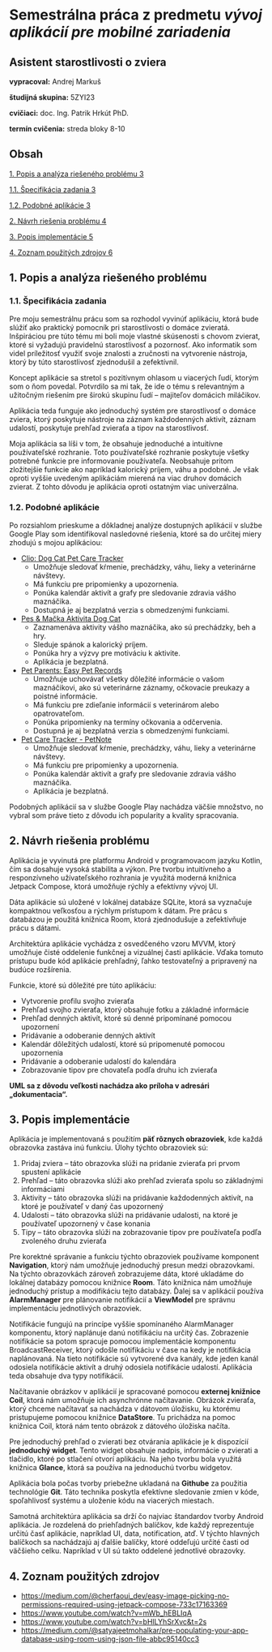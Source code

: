 # Semestrálna práca z predmetu _vývoj aplikácií pre mobilné zariadenia_

## Asistent starostlivosti o zviera

**vypracoval:** Andrej Markuš

**študijná skupina:** 5ZYI23

**cvičiaci:** doc. Ing. Patrik Hrkút PhD.

**termín cvičenia:** streda bloky 8-10

## Obsah

[1\. Popis a analýza riešeného problému 3](#_Toc168851385)

[1.1. Špecifikácia zadania 3](#_Toc168851386)

[1.2. Podobné aplikácie 3](#_Toc168851387)

[2\. Návrh riešenia problému 4](#_Toc168851388)

[3\. Popis implementácie 5](#_Toc168851389)

[4\. Zoznam použitých zdrojov 6](#_Toc168851390)

## 1. Popis a analýza riešeného problému
### 1.1. Špecifikácia zadania

Pre moju semestrálnu prácu som sa rozhodol vyvinúť aplikáciu, ktorá bude slúžiť ako praktický pomocník pri starostlivosti o domáce zvieratá. Inšpiráciou pre túto tému mi boli moje vlastné skúsenosti s chovom zvierat, ktoré si vyžadujú pravidelnú starostlivosť a pozornosť. Ako informatik som videl príležitosť využiť svoje znalosti a zručnosti na vytvorenie nástroja, ktorý by túto starostlivosť zjednodušil a zefektívnil.

Koncept aplikácie sa stretol s pozitívnym ohlasom u viacerých ľudí, ktorým som o ňom povedal. Potvrdilo sa mi tak, že ide o tému s relevantným a užitočným riešením pre širokú skupinu ľudí – majiteľov domácich miláčikov.

Aplikácia teda funguje ako jednoduchý systém pre starostlivosť o domáce zviera, ktorý poskytuje nástroje na záznam každodenných aktivít, záznam udalostí, poskytuje prehľad zvieraťa a tipov na starostlivosť.

Moja aplikácia sa líši v tom, že obsahuje jednoduché a intuitívne používateľské rozhranie. Toto používateľské rozhranie poskytuje všetky potrebné funkcie pre informovanie používateľa. Neobsahuje pritom zložitejšie funkcie ako napríklad kalorický príjem, váhu a podobné. Je však oproti vyššie uvedeným aplikáciám mierená na viac druhov domácich zvierat. Z tohto dôvodu je aplikácia oproti ostatným viac univerzálna.

### 1.2. Podobné aplikácie

Po rozsiahlom prieskume a dôkladnej analýze dostupných aplikácií v službe Google Play som identifikoval nasledovné riešenia, ktoré sa do určitej miery zhodujú s mojou aplikáciou:

- [Clio: Dog Cat Pet Care Tracker](https://play.google.com/store/apps/details?id=com.lazyhippodevelopment.petdiary)
  - Umožňuje sledovať kŕmenie, prechádzky, váhu, lieky a veterinárne návštevy.
  - Má funkciu pre pripomienky a upozornenia.
  - Ponúka kalendár aktivít a grafy pre sledovanie zdravia vášho maznáčika.
  - Dostupná je aj bezplatná verzia s obmedzenými funkciami.
- [Pes & Mačka Aktivita Dog Cat](https://play.google.com/store/apps/details?id=dogcat.app.android)
  - Zaznamenáva aktivity vášho maznáčika, ako sú prechádzky, beh a hry.
  - Sleduje spánok a kalorický príjem.
  - Ponúka hry a výzvy pre motiváciu k aktivite.
  - Aplikácia je bezplatná.
- [Pet Parents: Easy Pet Records](https://play.google.com/store/apps/details?id=com.petparents.pet)
  - Umožňuje uchovávať všetky dôležité informácie o vašom maznáčikovi, ako sú veterinárne záznamy, očkovacie preukazy a poistné informácie.
  - Má funkciu pre zdieľanie informácií s veterinárom alebo opatrovateľom.
  - Ponúka pripomienky na termíny očkovania a odčervenia.
  - Dostupná je aj bezplatná verzia s obmedzenými funkciami.
- [Pet Care Tracker - PetNote](https://play.google.com/store/apps/details?id=com.lancerdog.petnote_plus)
  - Umožňuje sledovať kŕmenie, prechádzky, váhu, lieky a veterinárne návštevy.
  - Má funkciu pre pripomienky a upozornenia.
  - Ponúka kalendár aktivít a grafy pre sledovanie zdravia vášho maznáčika.
  - Aplikácia je bezplatná.

Podobných aplikácií sa v službe Google Play nachádza väčšie množstvo, no vybral som práve tieto z dôvodu ich popularity a kvality spracovania.

## 2. Návrh riešenia problému

Aplikácia je vyvinutá pre platformu Android v programovacom jazyku Kotlin, čím sa dosahuje vysoká stabilita a výkon. Pre tvorbu intuitívneho a responzívneho užívateľského rozhrania je využitá moderná knižnica Jetpack Compose, ktorá umožňuje rýchly a efektívny vývoj UI.

Dáta aplikácie sú uložené v lokálnej databáze SQLite, ktorá sa vyznačuje kompaktnou veľkosťou a rýchlym prístupom k dátam. Pre prácu s databázou je použitá knižnica Room, ktorá zjednodušuje a zefektívňuje prácu s dátami.

Architektúra aplikácie vychádza z osvedčeného vzoru MVVM, ktorý umožňuje čisté oddelenie funkčnej a vizuálnej časti aplikácie. Vďaka tomuto prístupu bude kód aplikácie prehľadný, ľahko testovateľný a pripravený na budúce rozšírenia.

Funkcie, ktoré sú dôležité pre túto aplikáciu:

- Vytvorenie profilu svojho zvieraťa
- Prehľad svojho zvieraťa, ktorý obsahuje fotku a základné informácie
- Prehľad denných aktivít, ktoré sú denné pripomínané pomocou upozornení
- Pridávanie a odoberanie denných aktivít
- Kalendár dôležitých udalostí, ktoré sú pripomenuté pomocou upozornenia
- Pridávanie a odoberanie udalostí do kalendára
- Zobrazovanie tipov pre chovateľa podľa druhu ich zvieraťa

**UML sa z dôvodu veľkosti nachádza ako príloha v adresári „dokumentacia“.**

## 3. Popis implementácie

Aplikácia je implementovaná s použitím **päť rôznych obrazoviek**, kde každá obrazovka zastáva inú funkciu. Úlohy týchto obrazoviek sú:

1. Pridaj zviera – táto obrazovka slúži na pridanie zvieraťa pri prvom spustení aplikácie
2. Prehľad – táto obrazovka slúži ako prehľad zvieraťa spolu so základnými informáciami
3. Aktivity – táto obrazovka slúži na pridávanie každodenných aktivít, na ktoré je používateľ v daný čas upozornený
4. Udalosti – táto obrazovka slúži na pridávanie udalosti, na ktoré je používateľ upozornený v čase konania
5. Tipy – táto obrazovka slúži na zobrazovanie tipov pre používateľa podľa zvoleného druhu zvieraťa

Pre korektné správanie a funkciu týchto obrazoviek používame komponent **Navigation**, ktorý nám umožňuje jednoduchý presun medzi obrazovkami. Na týchto obrazovkách zároveň zobrazujeme dáta, ktoré ukladáme do lokálnej databázy pomocou knižnice **Room**. Táto knižnica nám umožňuje jednoduchý prístup a modifikáciu tejto databázy. Ďalej sa v aplikácií používa **AlarmManager** pre plánovanie notifikácií a **ViewModel** pre správnu implementáciu jednotlivých obrazoviek.

Notifikácie fungujú na princípe vyššie spomínaného AlarmManager komponentu, ktorý naplánuje danú notifikáciu na určitý čas. Zobrazenie notifikácie sa potom spracuje pomocou implementácie komponentu BroadcastReceiver, ktorý odošle notifikáciu v čase na kedy je notifikácia naplánovaná. Na tieto notifikácie sú vytvorené dva kanály, kde jeden kanál odosiela notifikácie aktivít a druhý odosiela notifikácie udalostí. Aplikácia teda obsahuje dva typy notifikácií.

Načítavanie obrázkov v aplikácií je spracované pomocou **externej knižnice Coil**, ktorá nám umožňuje ich asynchrónne načítavanie. Obrázok zvieraťa, ktorý chceme načítavať sa nachádza v dátovom úložisku, ku ktorému pristupujeme pomocou knižnice **DataStore**. Tu prichádza na pomoc knižnica Coil, ktorá nám tento obrázok z dátového úložiska načíta.

Pre jednoduchý prehľad o zvierati bez otvárania aplikácie je k dispozícií **jednoduchý widget**. Tento widget obsahuje nadpis, informácie o zvierati a tlačidlo, ktoré po stlačení otvorí aplikáciu. Na jeho tvorbu bola využitá knižnica **Glance**, ktorá sa používa na jednoduchú tvorbu widgetov.

Aplikácia bola počas tvorby priebežne ukladaná na **Githube** za použitia technológie **Git**. Táto technika poskytla efektívne sledovanie zmien v kóde, spoľahlivosť systému a uloženie kódu na viacerých miestach.

Samotná architektúra aplikácia sa drží čo najviac štandardov tvorby Android aplikácia. Je rozdelená do priehľadných balíčkov, kde každý reprezentuje určitú časť aplikácie, napríklad UI, data, notification, atď. V týchto hlavných balíčkoch sa nachádzajú aj ďalšie balíčky, ktoré oddeľujú určité časti od väčšieho celku. Napríklad v UI sú takto oddelené jednotlivé obrazovky.

## 4. Zoznam použitých zdrojov
- <https://medium.com/@cherfaoui_dev/easy-image-picking-no-permissions-required-using-jetpack-compose-733c17163369>
- <https://www.youtube.com/watch?v=mWb_hEBLIqA>
- <https://www.youtube.com/watch?v=bHlLYhSrXvc&t=2s>
- <https://medium.com/@satyajeetmohalkar/pre-populating-your-app-database-using-room-using-json-file-abbc95140cc3>
